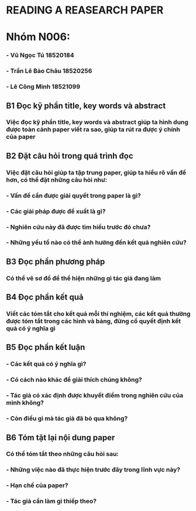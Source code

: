 # READING A REASEARCH PAPER

# Nhóm N006:
### - Vũ Ngọc Tú 18520184
### - Trần Lê Bảo Châu 18520256
### - Lê Công Minh 18521099


## B1 Đọc kỹ phần title, key words và abstract 
### Việc đọc kỹ phần title, key words và abstract giúp ta hình dung được toàn cảnh paper viết ra sao, giúp ta rút ra được ý chính của paper


## B2 Đặt câu hỏi trong quá trình đọc
### Việc đặt câu hỏi giúp ta tập trung paper, giúp ta hiểu rõ vấn đề hơn, có thể đặt những câu hỏi như:
### - Vấn đề cần được giải quyết trong paper là gì?
### - Các giải pháp được đề xuất là gì?
### - Nghiên cứu này đã được tìm hiểu trước đó chưa?
### - Những yếu tố nào có thể ảnh hưởng đến kết quả nghiên cứu?


## B3 Đọc phần phương pháp 
### Có thể vẽ sơ đồ để thể hiện những gì tác giả đang làm 


## B4 Đọc phần kết quả
### Viết các tóm tắt cho kết quả mỗi thí nghiệm, các kết quả thường được tóm tắt trong các hình và bảng, đừng cố quyết định kết quả có ý nghĩa gì


## B5 Đọc phần kết luận
### - Các kết quả có ý nghĩa gì?
### - Có cách nào khác để giải thích chúng không?
### - Tác giả có xác định được khuyết điểm trong nghiên cứu của mình không?
### - Còn điều gì mà tác giả đã bỏ qua không?


## B6 Tóm tặt lại nội dung paper
### Có thể tóm tắt theo những câu hỏi sau:
### - Những việc nào đã thực hiện trước đây trong lĩnh vực này?
### - Hạn chế của paper?
### - Tác giả cần làm gì thiếp theo?


